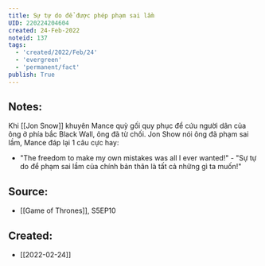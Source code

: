 ```yaml
---
title: Sự tự do để được phép phạm sai lầm
UID: 220224204604
created: 24-Feb-2022
noteid: 137
tags:
  - 'created/2022/Feb/24'
  - 'evergreen'
  - 'permanent/fact'
publish: True
---
```

## Notes:
Khi [[Jon Snow]] khuyên Mance quỳ gối quy phục để cứu người dân của ông ở phía bắc Black Wall, ông đã từ chối. Jon Show nói ông đã phạm sai lầm, Mance đáp lại 1 câu cực hay:
- "The freedom to make my own mistakes was all I ever wanted!" - "Sự tự do để phạm sai lầm của chính bản thân là tất cả những gì ta muốn!"

## Source:
- [[Game of Thrones]], S5EP10




## Created:
- [[2022-02-24]]
